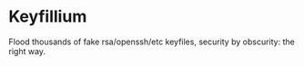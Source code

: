 # Keyfillium
Flood thousands of fake rsa/openssh/etc keyfiles, security by obscurity: the right way.
